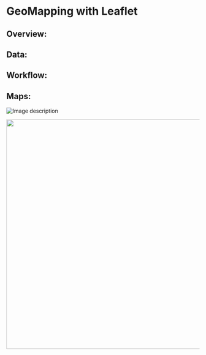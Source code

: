 # GeoMapping with Leaflet

## Overview:


## Data:


## Workflow:


## Maps:

![Image description](images/TumorResponse.png)

<img src="images/precipitation.png" width="600">